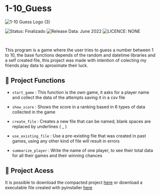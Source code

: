 # 1-10_Guess
![1-10 Guess Logo (3)](https://user-images.githubusercontent.com/105513033/177086025-00f17591-46c1-480a-aba0-98a7554992ca.png)

<span>
  <img src="https://img.shields.io/badge/STATUS-FINISHED-success" alt="Status: Finalizado">
  <img src="https://img.shields.io/badge/RELEASE_DATA-JUNE%202022-informational" alt="Release Data: June 2022">
  <img src="https://img.shields.io/badge/LICENCE-NONE-important" alt="LICENCE: NONE">
</span>

&nbsp;

This program is a game where the user tries to guess a number between 1 to 10, the base functions depends of the random and datetime libraries and a self created file, this project was made with intention of colecting my friends play data to aproximate their luck.

## :hammer: Project Functions

- `start_game` : This function is the own game, it asks for a player name and collect the data of the attempts saving it in a csv file

- `show_score` : Shows the score in a ranking based in 6 types of data collected in the game

- `create_file` : Creates a new file that can be named, blank spaces are replaced by underlines ( _ )

- `use_existing_file` : Use a pre-existing file that was created in past games, using any other kind of file will result in errors

- `summarize_player` : Write the name of one player, to see their total data for all their games and their winning chances

## 📁 Project Acess

It is possible to download the compacted project <a href="https://github.com/EliveltonSilvaCordeiro/1-10_Guess/archive/refs/heads/main.zip" target="_blank">here</a> or download a executable file created with pyinstaller  <a href="https://download1474.mediafire.com/ipy3rc275uqg/wxn0ogf1qt6aqla/1-10+Guess.exe" target="_blank">here</a>
